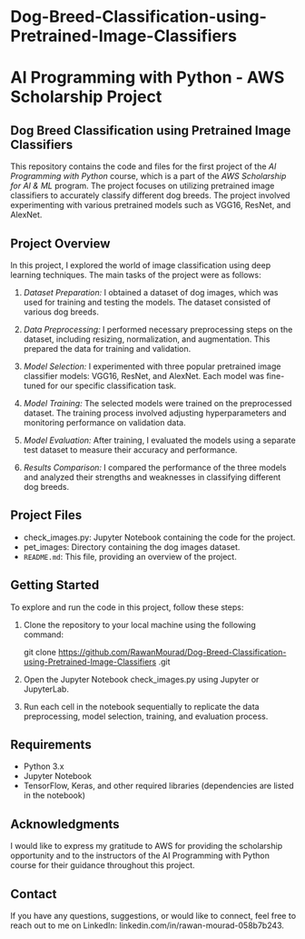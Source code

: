 # Dog-Breed-Classification-using-Pretrained-Image-Classifiers

# AI Programming with Python - AWS Scholarship Project

## Dog Breed Classification using Pretrained Image Classifiers
This repository contains the code and files for the first project of the *AI Programming with Python* course, which is a part of the *AWS Scholarship for AI & ML* program. The project focuses on utilizing pretrained image classifiers to accurately classify different dog breeds. The project involved experimenting with various pretrained models such as VGG16, ResNet, and AlexNet.

## Project Overview

In this project, I explored the world of image classification using deep learning techniques. The main tasks of the project were as follows:

1. *Dataset Preparation:* I obtained a dataset of dog images, which was used for training and testing the models. The dataset consisted of various dog breeds.

2. *Data Preprocessing:* I performed necessary preprocessing steps on the dataset, including resizing, normalization, and augmentation. This prepared the data for training and validation.

3. *Model Selection:* I experimented with three popular pretrained image classifier models: VGG16, ResNet, and AlexNet. Each model was fine-tuned for our specific classification task.

4. *Model Training:* The selected models were trained on the preprocessed dataset. The training process involved adjusting hyperparameters and monitoring performance on validation data.

5. *Model Evaluation:* After training, I evaluated the models using a separate test dataset to measure their accuracy and performance.

6. *Results Comparison:* I compared the performance of the three models and analyzed their strengths and weaknesses in classifying different dog breeds.

## Project Files

- check_images.py: Jupyter Notebook containing the code for the project.
- pet_images: Directory containing the dog images dataset.
- `README.md`: This file, providing an overview of the project.

## Getting Started

To explore and run the code in this project, follow these steps:

1. Clone the repository to your local machine using the following command:
   
   git clone https://github.com/RawanMourad/Dog-Breed-Classification-using-Pretrained-Image-Classifiers .git
   

2. Open the Jupyter Notebook check_images.py using Jupyter or JupyterLab.

3. Run each cell in the notebook sequentially to replicate the data preprocessing, model selection, training, and evaluation process.

## Requirements

- Python 3.x
- Jupyter Notebook
- TensorFlow, Keras, and other required libraries (dependencies are listed in the notebook)

## Acknowledgments

I would like to express my gratitude to AWS for providing the scholarship opportunity and to the instructors of the AI Programming with Python course for their guidance throughout this project.

## Contact

If you have any questions, suggestions, or would like to connect, feel free to reach out to me on LinkedIn: linkedin.com/in/rawan-mourad-058b7b243.
